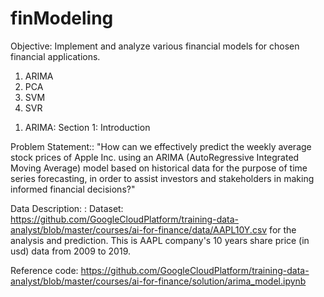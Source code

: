 # finModeling

Objective: Implement and analyze various financial models for chosen financial applications.
1. ARIMA
2. PCA
3. SVM
4. SVR

1) ARIMA:
Section 1: Introduction

Problem Statement:: "How can we effectively predict the weekly average stock prices of Apple Inc. using an ARIMA (AutoRegressive Integrated Moving Average) model based on historical data for the purpose of time series forecasting, in order to assist investors and stakeholders in making informed financial decisions?"

Data Description: : Dataset: https://github.com/GoogleCloudPlatform/training-data-analyst/blob/master/courses/ai-for-finance/data/AAPL10Y.csv for the analysis and prediction. This is AAPL company's 10 years share price (in usd) data from 2009 to 2019.

Reference code: https://github.com/GoogleCloudPlatform/training-data-analyst/blob/master/courses/ai-for-finance/solution/arima_model.ipynb


